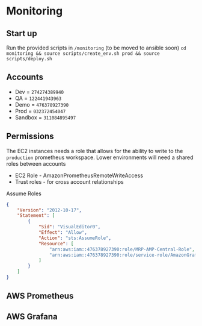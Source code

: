 # Monitoring

## Start up

Run the provided scripts in `/monitoring` (to be moved to ansible soon) `cd monitoring && source scripts/create_env.sh prod && source scripts/deploy.sh`

## Accounts

- Dev   = `274274389940`
- QA    = `122441943963`
- Demo  = `476378927390`
- Prod  = `032372454047`
- Sandbox = `311084895497`

## Permissions

The EC2 instances needs a role that allows for the ability to write to the `production` prometheus workspace. Lower environments will need a shared roles between accounts

- EC2 Role - AmazonPrometheusRemoteWriteAccess
- Trust roles - for cross account relationships

Assume Roles

```json
{
    "Version": "2012-10-17",
    "Statement": [
        {
            "Sid": "VisualEditor0",
            "Effect": "Allow",
            "Action": "sts:AssumeRole",
            "Resource": [
                "arn:aws:iam::476378927390:role/MRP-AMP-Central-Role",
                "arn:aws:iam::476378927390:role/service-role/AmazonGrafanaServiceRole-Za7rg6gZB"
            ]
        }
    ]
}
```

## AWS Prometheus

## AWS Grafana
